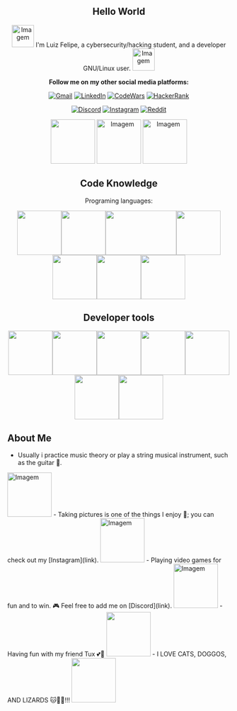 <div align="center">
<h2>Hello World</h2>

<img src="https://media.tenor.com/rx5yDgZCNKEAAAAi/star-kawaii-kawaii.gif" alt="Imagem" width="50" height="50">
I'm Luiz Felipe, a cybersecurity/hacking student, and a developer GNU/Linux user.
<img src="https://media.tenor.com/rx5yDgZCNKEAAAAi/star-kawaii-kawaii.gif" alt="Imagem" width="50" height="50">

**Follow me on my other social media platforms:**

[![Gmail](https://img.shields.io/badge/Gmail-D14836?style=for-the-badge&logo=gmail&logoColor=white)](mailto:luizfelipeusr@gmail.com)
[![LinkedIn](https://img.shields.io/badge/LinkedIn-0077B5?style=for-the-badge&logo=linkedin&logoColor=white)](https://www.linkedin.com)
[![CodeWars](https://img.shields.io/badge/CodeWars-B1361E?style=for-the-badge&logo=Codewars&logoColor=white)](https://www.codewars.com)
[![HackerRank](https://img.shields.io/badge/-Hackerrank-2EC866?style=for-the-badge&logo=HackerRank&logoColor=white)](https://www.hackerrank.com)

[![Discord](https://img.shields.io/badge/Discord-7289DA?style=for-the-badge&logo=discord&logoColor=white)](https://discord.com)
[![Instagram](https://img.shields.io/badge/Instagram-E4405F?style=for-the-badge&logo=instagram&logoColor=white)](https://www.instagram.com)
[![Reddit](https://img.shields.io/badge/Reddit-FF4500?style=for-the-badge&logo=reddit&logoColor=white)](https://www.reddit.com)

<img src="https://media.tenor.com/vhtD_ziP2HIAAAAi/cat-kawaii.gif" width="100" height="100">

<img src="https://media.tenor.com/ZqMlZNvC2BYAAAAi/pixel-art-mrp.gif" alt="Imagem" width="100" height="100">

<img src="https://media.tenor.com/vhtD_ziP2HIAAAAi/cat-kawaii.gif" alt="Imagem" width="100" height="100">

</div>

<div align="center">
  
## Code Knowledge
Programing languages:

</div>

<div align="center">
<img src="https://external-content.duckduckgo.com/iu/?u=https%3A%2F%2Fwallpapercave.com%2Fwp%2Fwp4521293.png&f=1&nofb=1&ipt=db4610aa847055bfbcc8045571b4b19657ec4450b49bdcc614b0988f7510d5e1&ipo=images" width="100" height="100"><img src="https://external-content.duckduckgo.com/iu/?u=https%3A%2F%2Fitsourcecode.com%2Fwp-content%2Fuploads%2F2022%2F08%2Fc-logo-1024x1024.png&f=1&nofb=1&ipt=5a61e8a37d5d8d4909b2c33b76fa8c98062be62a825989ab29edc757916c0b6e&ipo=images" width="100" height="100"><img src="https://external-content.duckduckgo.com/iu/?u=https%3A%2F%2Fwww.freecodecamp.org%2Fnews%2Fcontent%2Fimages%2F2021%2F01%2Frust-mascot.png&f=1&nofb=1&ipt=f4e27a5803513e1f23fa698fabafca116bc4119b68793218e50af3c6d8eee089&ipo=images" width="160" height="100"><img src="https://external-content.duckduckgo.com/iu/?u=https%3A%2F%2Frakaminstudent.com%2Fwp-content%2Fuploads%2F2021%2F05%2FPython-1024x1024.png&f=1&nofb=1&ipt=ff9bce25b1773efbaaa18878dbc912d9036159f94e2f7240d2a219f83284ae65&ipo=images" width="100" height="100"><img src="https://external-content.duckduckgo.com/iu/?u=https%3A%2F%2Fcdn.icon-icons.com%2Ficons2%2F2699%2FPNG%2F512%2Fgolang_logo_icon_171073.png&f=1&nofb=1&ipt=dfd467e009199d9ca2ae17c06f8b1ea64f6b9186b678f5c7e17b3e48bf13916c&ipo=images" width="100" height="100"><img src="https://external-content.duckduckgo.com/iu/?u=https%3A%2F%2Fimages.vexels.com%2Fmedia%2Fusers%2F3%2F166403%2Fisolated%2Fpreview%2Fa5a33bf3004830a2bd581e9fa65de660-javascript-programming-language-icon-by-vexels.png&f=1&nofb=1&ipt=07853b81e026cee8295701e8599c20c2dbec2c278f40a2735bc89050dbd2dd29&ipo=images" width="100" height="100"><img src="https://external-content.duckduckgo.com/iu/?u=https%3A%2F%2Flogodix.com%2Flogo%2F1327215.png&f=1&nofb=1&ipt=77e7e8c72d6c19e15e807de82f33746eb83a3140af2fb8454af309cb169f630c&ipo=images" width="100" height="100">
</div>

<div align="center">

## Developer tools

<img src="https://external-content.duckduckgo.com/iu/?u=https%3A%2F%2Fplmlab.math.cnrs.fr%2Fuploads%2F-%2Fsystem%2Fproject%2Favatar%2F3450%2Flogo-bash.png&f=1&nofb=1&ipt=bc7658440baf96a87d11f2bac05088bf01f6215cf127c261913d93f7216d274c&ipo=images" width="100" height="100"><img src="https://external-content.duckduckgo.com/iu/?u=https%3A%2F%2Fi.pinimg.com%2Foriginals%2F00%2Ff4%2F05%2F00f40564d281eee8dbb931024b8e6975.png&f=1&nofb=1&ipt=0699829805a7c7f96fa9979414cfc14b76d8b52aae87e07b580f3329550bd0ca&ipo=images" width="100" height="100"><img src="https://external-content.duckduckgo.com/iu/?u=https%3A%2F%2Fclipground.com%2Fimages%2Fvim-logo-png.png&f=1&nofb=1&ipt=13d01ac47710426fd69659c57e5e09c5df76c1c1b783a304a5f5e4463e5550d9&ipo=images" width="100" height="100"><img src="https://external-content.duckduckgo.com/iu/?u=https%3A%2F%2Fdaffyta.github.io%2Fassets%2Fimg%2Ficono%2Fgit.png&f=1&nofb=1&ipt=772e0a0178638a3f581754a6941c609e40e47f6e6200f3c6816f9372c9c0ac17&ipo=images" width="100" height="100"><img src="https://external-content.duckduckgo.com/iu/?u=https%3A%2F%2Fpngimg.com%2Fuploads%2Fgithub%2Fgithub_PNG84.png&f=1&nofb=1&ipt=233a4496c74d8d99386dd31865637c397285864cf7f72717ea3fe7d5170a5d64&ipo=images" width="100" height="100"><img src="https://external-content.duckduckgo.com/iu/?u=https%3A%2F%2Fpngimg.com%2Fuploads%2Fmysql%2Fmysql_PNG23.png&f=1&nofb=1&ipt=cb61f342d83b8c167fcbbe6e3ee26e3affcc520fce96704c6c8f2baece969274&ipo=images" width="100" height="100"><img src="https://external-content.duckduckgo.com/iu/?u=http%3A%2F%2Fwww.golem.de%2Fspecials%2F_img%2FPostgreSQL%2FPostgresql.png&f=1&nofb=1&ipt=21924ad85de7f26d897bf874750e05257bd8f3b52c396e0c18fb55545fc147b0&ipo=images" width="100" height="100">

</div>

<h2>About Me</h2>

- Usually i practice music theory or play a string musical instrument, such as the guitar 🎸.
<img src="https://media.tenor.com/yDLxbWD1rkcAAAAi/guitar-amp-electric-guitar.gif" alt="Imagem" width="100" height="100">
- Taking pictures is one of the things I enjoy 📸; you can check out my [Instagram](link).
<img src="https://media.tenor.com/d57H-0rOQ7AAAAAi/anime-girl.gif" alt=Imagem width="100" height="100">
- Playing video games for fun and to win. 🎮 Feel free to add me on [Discord](link).
<img src="https://media.tenor.com/lDP4QgUYoDkAAAAi/minecraft.gif" alt="Imagem" width="100" height="100">
- Having fun with my friend Tux 💕🐧
<img src="https://media.tenor.com/S61VCO73mOAAAAAj/linux-tux.gif" width="100" height="100">
- I LOVE CATS, DOGGOS, AND LIZARDS 🐱🐶🦎!!!
<img src="https://media.tenor.com/8HaTOA3o0OoAAAAi/pixel-cat.gif" width="100" height="100">

